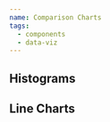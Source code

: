 ```yaml
---
name: Comparison Charts
tags:
  - components
  - data-viz
---
```


<DocHeader props={props}/>

## Histograms

## Line Charts
